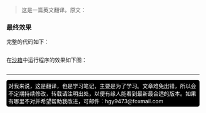 # 

> 这是一篇英文翻译。原文：


### 最终效果

完整的代码如下：
```html

```


在[沙箱]()中运行程序的效果如下图：

![]()


---
[//]: # (内嵌 html)
<footer style="background:#000;color:white;border-radius:5px;padding:5px;">
  对我来说，这是翻译，也是学习笔记，主要是为了学习。文章难免出错，所以会不定期持续修改，转载请注明出处，以便有缘人能看到最新最合适的版本。如果有哪里不对并希望帮助我改进，可邮件：hgy9473@foxmail.com
</footer>